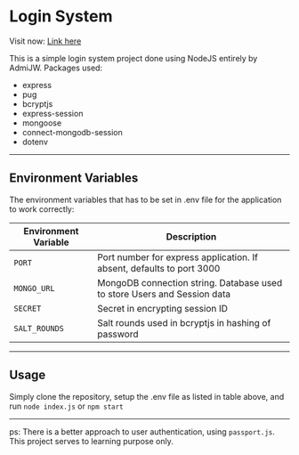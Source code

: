 # Login System

Visit now: [Link here](https://express-session-login-system.herokuapp.com/)

This is a simple login system project done using NodeJS entirely by AdmiJW. Packages used:

* express
* pug
* bcryptjs
* express-session
* mongoose
* connect-mongodb-session
* dotenv

---

## Environment Variables

The environment variables that has to be set in .env file for the application to work correctly:

| Environment Variable | Description |
|----------------------|-------------|
| `PORT` | Port number for express application. If absent, defaults to port 3000 |
| `MONGO_URL` | MongoDB connection string. Database used to store Users and Session data |
| `SECRET` | Secret in encrypting session ID |
| `SALT_ROUNDS` | Salt rounds used in bcryptjs in hashing of password |

---

## Usage

Simply clone the repository, setup the .env file as listed in table above, and run `node index.js` or `npm start`

---

ps: There is a better approach to user authentication, using `passport.js`. This project serves to learning purpose only.
